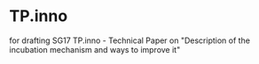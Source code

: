 # TP.inno
for drafting SG17 TP.inno - Technical Paper on "Description of the incubation mechanism and ways to improve it"
